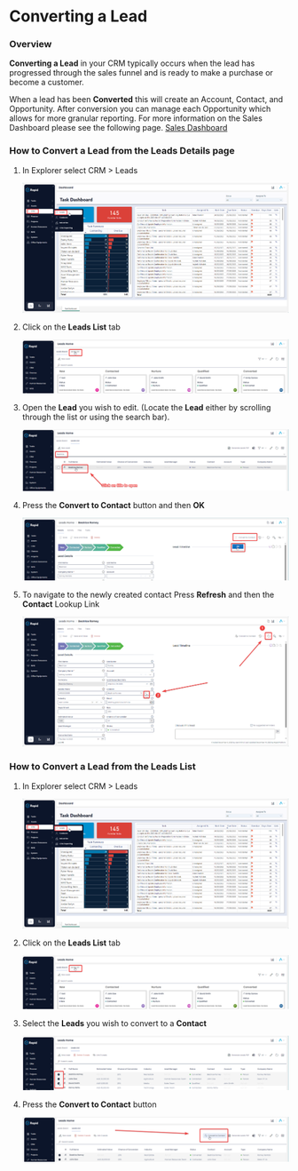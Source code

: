 # Converting a Lead

### Overview

**Converting a Lead** in your CRM typically occurs when the lead has progressed through the sales funnel and is ready to make a purchase or become a customer. 

When a lead has been **Converted** this will create an Account, Contact, and Opportunity. After conversion you can manage each Opportunity which allows for more granular reporting. For more information on the Sales Dashboard please see the following page. [Sales Dashboard](<../../5-CRM Reporting/sales-dashboard/5-CRM Reporting.md>)

### How to Convert a Lead from the Leads Details page

1. In Explorer select CRM &gt; Leads  

    ![Navigate to Leads](<Side bar navigate to CRM Leads.png>)

2. Click on the **Leads List** tab  

    ![Navigate to the leads list](<Tab strip navigate to Leads List.png>)

3. Open the **Lead** you wish to edit. (Locate the **Lead** either by scrolling through the list or using the search bar).  

    ![Open a lead](<Open the lead you wish to edit.png>)

4. Press the **Convert to Contact** button and then **OK** 

    ![image-1702503720569.png](./downloaded_image_1705285203646.png)

5. To navigate to the newly created contact Press **Refresh** and then the **Contact** Lookup Link  

    ![image-1702504184145.png](./downloaded_image_1705285204666.png)

### How to Convert a Lead from the Leads List

1. In Explorer select CRM &gt; Leads  

    ![Navigate to Leads](<Side bar navigate to CRM Leads.png>)

2. Click on the **Leads List** tab  

    ![Navigate to the leads list](<Tab strip navigate to Leads List.png>)

3. Select the **Leads** you wish to convert to a **Contact** 

    ![image-1702512027613.png](./downloaded_image_1705285207704.png)

4. Press the **Convert to Contact** button 

    ![image-1702512099100.png](./downloaded_image_1705285208715.png)